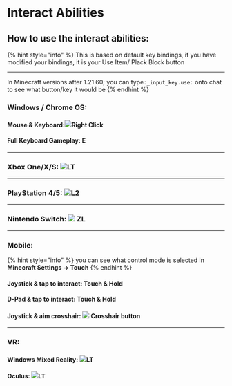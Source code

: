 # Interact Abilities

## How to use the interact abilities:

{% hint style="info" %}
This is based on default key bindings, if you have modified your bindings, it is your Use Item/ Plack Block button

***

In Minecraft versions after 1.21.60; you can type`:_input_key.use:` onto chat to see what button/key it would be
{% endhint %}

### Windows / Chrome OS:&#x20;

#### Mouse & Keyboard:![](https://wiki.bedrock.dev/assets/images/concepts/emojis/keyboard/right_click.png)Right Click

#### Full Keyboard Gameplay:  E

***

### Xbox One/X/S: ![](https://wiki.bedrock.dev/assets/images/concepts/emojis/xbox/left_trigger.png)LT

***

### PlayStation 4/5: ![](https://wiki.bedrock.dev/assets/images/concepts/emojis/playstation/left_trigger.png)L2

***

### Nintendo Switch: ![](https://wiki.bedrock.dev/assets/images/concepts/emojis/switch/left_trigger.png) ZL

***

### Mobile:

{% hint style="info" %}
you can see what control mode is selected in **Minecraft Settings -> Touch**
{% endhint %}

#### Joystick & tap to interact: Touch & Hold <a href="#joystick-and-tap-to-interact" id="joystick-and-tap-to-interact"></a>

#### **D-Pad & tap to interact:** Touch & Hold <a href="#d-pad-and-tap-to-interact" id="d-pad-and-tap-to-interact"></a>

#### **Joystick & aim crosshair:** ![](https://wiki.bedrock.dev/assets/images/concepts/emojis/new_touch/place.png) Crosshair button <a href="#joystick-and-aim-crosshair" id="joystick-and-aim-crosshair"></a>

***

### VR:

#### Windows Mixed Reality: ![](https://wiki.bedrock.dev/assets/images/concepts/emojis/windowsMR/left_trigger.png)LT

#### Oculus: ![](https://wiki.bedrock.dev/assets/images/concepts/emojis/oculus/left_trigger.png)LT

